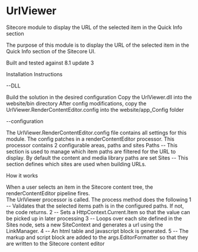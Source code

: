 # UrlViewer
Sitecore module to display the URL of the selected item in the Quick Info section

The purpose of this module is to display the URL of the selected item in the Quick Info section of the Sitecore UI.

Built and tested against 8.1 update 3

Installation Instructions

--DLL

Build the solution in the desired configuration
Copy the UrlViewer.dll into the website/bin directory
After config modifications, copy the UrlViewer.RenderContentEditor.config into the website/app_Config folder

--configuration

The UrlViewer.RenderContentEditor.config file contains all settings for this module.  The config patches in a renderContentEditor processor.
This processor contains 2 configurable areas, paths and sites
Paths -- This section is used to manage which item paths are filtered for the URL to display.  By default the content and media library paths are set
Sites -- This section defines which sites are used when building URLs.  

How it works

When a user selects an item in the Sitecore content tree, the renderContentEditor pipeline fires.  
The UrlViewer processor is called.  The process method does the following
1 -- Validates that the selected items path is in the configured paths.  If not, the code returns.
2 -- Sets a HttpContext.Current.Item so that the value can be picked up in later processing
3 -- Loops over each site defined in the Sites node, sets a new SiteContext and generates a url using the LinkManager.
4 -- An html table and javascript block is generated.
5 -- The markup and script block are added to the args.EditorFormatter so that they are written to the Sitecore content editor 
